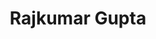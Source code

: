 ---
title: "Rajkumar Gupta"
designation: BigData Engineer at Google
images:
 - headshot.jpg
twitter:
linkedin: https://www.linkedin.com/in/rajkumar-gupta-09152544/
speaker: 
mentor: true
---